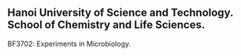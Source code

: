 Hanoi University of Science and Technology.
School of Chemistry and Life Sciences.
---

BF3702: Experiments in Microbiology.
